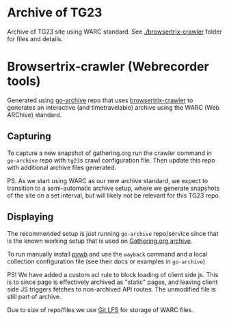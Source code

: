 # Archive of TG23

Archive of TG23 site using WARC standard. See [./browsertrix-crawler](browsertrix-crawler) folder for files and details.

# Browsertrix-crawler (Webrecorder tools)

Generated using [go-archive](https://github.com/gathering/go-archive) repo that uses [browsertrix-crawler](https://github.com/webrecorder/browsertrix-crawler) to
generates an interactive (and timetravelable) archive using the WARC (Web
ARChive) standard.

## Capturing

To capture a new snapshot of gathering.org run the crawler command in
`go-archive` repo with `tg23`s crawl configuration file. Then update this repo
with additional archive files generated.

PS. As we start using WARC as our new archive standard, we expect to transition to
a semi-automatic archive setup, where we generate snapshots of the site on a
set interval, but will likely not be relevant for this TG23 repo.

## Displaying

The recommended setup is just running `go-archive` repo/service since that is
the known working setup that is used on [Gathering.org archive](https://archive.gathering.org).

To run manually install [pywb](https://github.com/webrecorder/pywb) and use the
`wayback` command and a local collection configuration file (see their docs or
examples in `go-archive`).

PS! We have added a custom acl rule to block loading of client side js. This is
to since page is effectively archived as "static" pages, and leaving client
side JS triggers fetches to non-archived API routes. The unmodified file is
still part of archive.


Due to size of repo/files we use [Git LFS](https://git-lfs.github.com/) for storage of WARC files.
